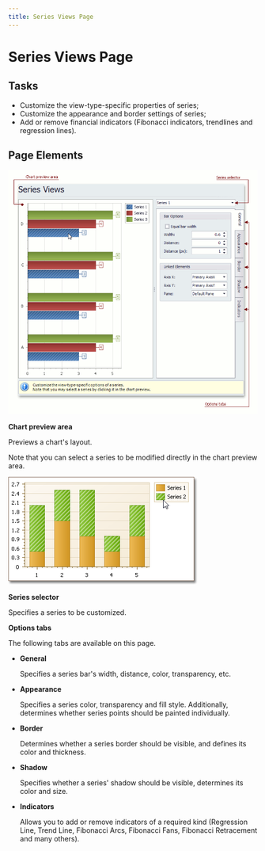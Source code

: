 ```yaml
---
title: Series Views Page
---
```

# Series Views Page
## Tasks
* Customize the view-type-specific properties of series;
* Customize the appearance and border settings of series;
* Add or remove financial indicators (Fibonacci indicators, trendlines and regression lines).

## Page Elements
![ChartWizard_SeriesViewsPage](../../../images/Img7235.png)

**Chart preview area**

Previews a chart's layout.

Note that you can select a series to be modified directly in the chart preview area.

![ChartWizard_7a](../../../images/Img7249.png)

**Series selector**

Specifies a series to be customized.

**Options tabs**

The following tabs are available on this page.
* **General**
	
	Specifies a series bar's width, distance, color, transparency, etc.
* **Appearance**
	
	Specifies a series color, transparency and fill style. Additionally, determines whether series points should be painted individually.
* **Border**
	
	Determines whether a series border should be visible, and defines its color and thickness.
* **Shadow**
	
	Specifies whether a series' shadow should be visible, determines its color and size.
* **Indicators**
	
	Allows you to add or remove indicators of a required kind (Regression Line, Trend Line, Fibonacci Arcs, Fibonacci Fans, Fibonacci Retracement and many others).